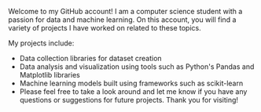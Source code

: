 
<!---
DevinRShaw/DevinRShaw is a ✨ special ✨ repository because its `README.md` (this file) appears on your GitHub profile.
You can click the Preview link to take a look at your changes.
--->
Welcome to my GitHub account! I am a computer science student with a passion for data and machine learning. On this account, you will find a variety of projects I have worked on related to these topics.

My projects include:

- Data collection libraries for dataset creation 
- Data analysis and visualization using tools such as Python's Pandas and Matplotlib libraries
- Machine learning models built using frameworks such as scikit-learn
- Please feel free to take a look around and let me know if you have any questions or suggestions for future projects. Thank you for visiting!

